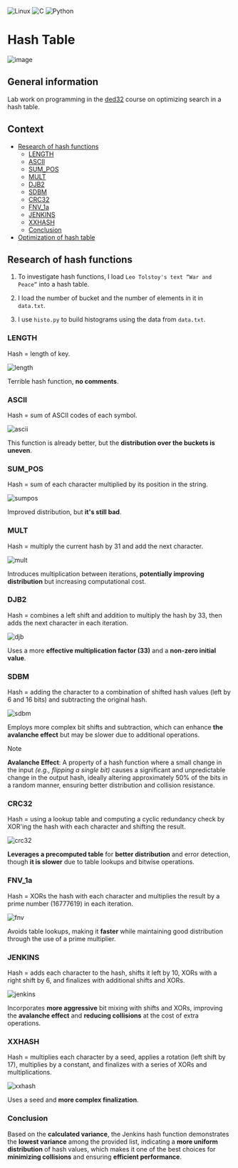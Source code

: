 ![Linux](https://img.shields.io/badge/Linux-FCC624?style=for-the-badge&logo=linux&logoColor=black)
![C](https://img.shields.io/badge/c-%2300599C.svg?style=for-the-badge&logo=c&logoColor=white)
![Python](https://img.shields.io/badge/python-3670A0?style=for-the-badge&logo=python&logoColor=ffdd54)

# Hash Table

![image](img/ht.png)

## General information

Lab work on programming in the [ded32](https://github.com/ded32) course on optimizing search in a hash table.

## Context

 - [Research of hash functions](#research)
    - [LENGTH](#length)
    - [ASCII](#ascii)
    - [SUM_POS](#sumpos)
    - [MULT](#mult)
    - [DJB2](#djb)
    - [SDBM](#sdbm)
    - [CRC32](#crc)
    - [FNV_1a](#fnv)
    - [JENKINS](#jenkins)
    - [XXHASH](#xxhash)
    - [Conclusion](#conclusion)
 - [Optimization of hash table](#optimization)

 ## Research of hash functions

1. To investigate hash functions, I load `Leo Tolstoy's text “War and Peace”` into a hash table.

2. I load the number of bucket and the number of elements in it in `data.txt`.

3. I use `histo.py` to build histograms using the data from `data.txt`.

### LENGTH

Hash = length of key.

![length](img/histoLENGTH.png)

Terrible hash function, **no comments**.

### ASCII

Hash = sum of ASCII codes of each symbol.

![ascii](img/histoASCII.png)

This function is already better, but the **distribution over the buckets is uneven**.

### SUM_POS

Hash = sum of each character multiplied by its position in the string.

![sumpos](img/histoSUM_POS.png)

Improved distribution, but **it's still bad**.

### MULT

Hash = multiply the current hash by 31 and add the next character.

![mult](img/histoMULT.png)

Introduces multiplication between iterations, **potentially improving distribution** but increasing computational cost.

### DJB2

Hash = combines a left shift and addition to multiply the hash by 33, then adds the next character in each iteration.

![djb](img/histoDJB2.png)

Uses a more **effective multiplication factor (33)** and a **non-zero initial value**.

### SDBM

Hash = adding the character to a combination of shifted hash values (left by 6 and 16 bits) and subtracting the original hash.

![sdbm](img/histoSDBM.png)

Employs more complex bit shifts and subtraction, which can enhance **the avalanche effect** but may be slower due to additional operations.

> [!NOTE]
> **Avalanche Effect**: A property of a hash function where a small change in the input *(e.g., flipping a single bit)* causes a significant and unpredictable change in the output hash, ideally altering approximately 50% of the bits in a random manner, ensuring better distribution and collision resistance.

### CRC32

Hash = using a lookup table and computing a cyclic redundancy check by XOR'ing the hash with each character and shifting the result.

![crc32](img/histoCRC32.png)

**Leverages a precomputed table** for **better distribution** and error detection, though **it is slower** due to table lookups and bitwise operations.

### FNV_1a

Hash = XORs the hash with each character and multiplies the result by a prime number (16777619) in each iteration.

![fnv](img/histoFNV_1a.png)

Avoids table lookups, making it **faster** while maintaining good distribution through the use of a prime multiplier.

### JENKINS

Hash = adds each character to the hash, shifts it left by 10, XORs with a right shift by 6, and finalizes with additional shifts and XORs.

![jenkins](img/histoJENKINS.png)

Incorporates **more aggressive** bit mixing with shifts and XORs, improving the **avalanche effect** and **reducing collisions** at the cost of extra operations.

### XXHASH

Hash = multiplies each character by a seed, applies a rotation (left shift by 17), multiplies by a constant, and finalizes with a series of XORs and multiplications.

![xxhash](img/histoXXHASH.png)

Uses a seed and **more complex finalization**.

### Conclusion

Based on the **calculated variance**, the Jenkins hash function demonstrates the **lowest variance** among the provided list, indicating a **more uniform distribution** of hash values, which makes it one of the best choices for **minimizing collisions** and ensuring **efficient performance**.
